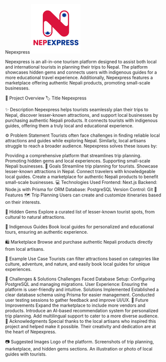 Nepexpress
<img src='https://github.com/im-bipo/nep-express/blob/main/public/nepexpress-01.png?raw=true' style="width: 10rem;" />


Nepexpress is an all-in-one tourism platform designed to assist both local and international tourists in planning their trips to Nepal. The platform showcases hidden gems and connects users with indigenous guides for a more educational travel experience. Additionally, Nepexpress features a marketplace offering authentic Nepali products, promoting small-scale businesses.

📌 Project Overview
🏷️ Title
Nepexpress

✨ Description
Nepexpress helps tourists seamlessly plan their trips to Nepal, discover lesser-known attractions, and support local businesses by purchasing authentic Nepali products. It connects tourists with indigenous guides, offering them a truly local and educational experience.

⚙️ Problem Statement
Tourists often face challenges in finding reliable local attractions and guides while exploring Nepal. Similarly, local artisans struggle to reach a broader audience. Nepexpress solves these issues by:

Providing a comprehensive platform that streamlines trip planning.
Promoting hidden gems and local experiences.
Supporting small-scale Nepali businesses.
🎯 Goals
Streamline trip planning for tourists.
Showcase lesser-known attractions in Nepal.
Connect travelers with knowledgeable local guides.
Create a marketplace for authentic Nepali products to benefit small-scale businesses.
💻 Technologies Used
Frontend: Next.js
Backend: Node.js with Prisma for ORM
Database: PostgreSQL
Version Control: Git
🌟 Features
🗺️ Trip Planning
Users can create and customize itineraries based on their interests.

🌄 Hidden Gems
Explore a curated list of lesser-known tourist spots, from cultural to natural attractions.

<!-- Example Image: Replace with actual image -->

👥 Indigenous Guides
Book local guides for personalized and educational tours, ensuring an authentic experience.

🛍️ Marketplace
Browse and purchase authentic Nepali products directly from local artisans.

<!-- Example Image: Replace with actual image -->

🧭 Example Use Case
Tourists can filter attractions based on categories like culture, adventure, and nature, and easily book local guides for unique experiences.

🚧 Challenges & Solutions
Challenges Faced
Database Setup: Configuring PostgreSQL and managing migrations.
User Experience: Ensuring the platform is user-friendly and intuitive.
Solutions Implemented
Established a clear database schema using Prisma for easier management.
Conducted user testing sessions to gather feedback and improve UI/UX.
🚀 Future Improvements
Expand the marketplace to include more vendors and products.
Introduce an AI-based recommendation system for personalized trip planning.
Add multilingual support to cater to a more diverse audience.
💬 Acknowledgments
Special thanks to the local artisans who inspired this project and helped make it possible. Their creativity and dedication are at the heart of Nepexpress.

📷 Suggested Images
Logo of the platform.
Screenshots of trip planning, marketplace, and hidden gems sections.
An illustration or photo of local guides with tourists.
